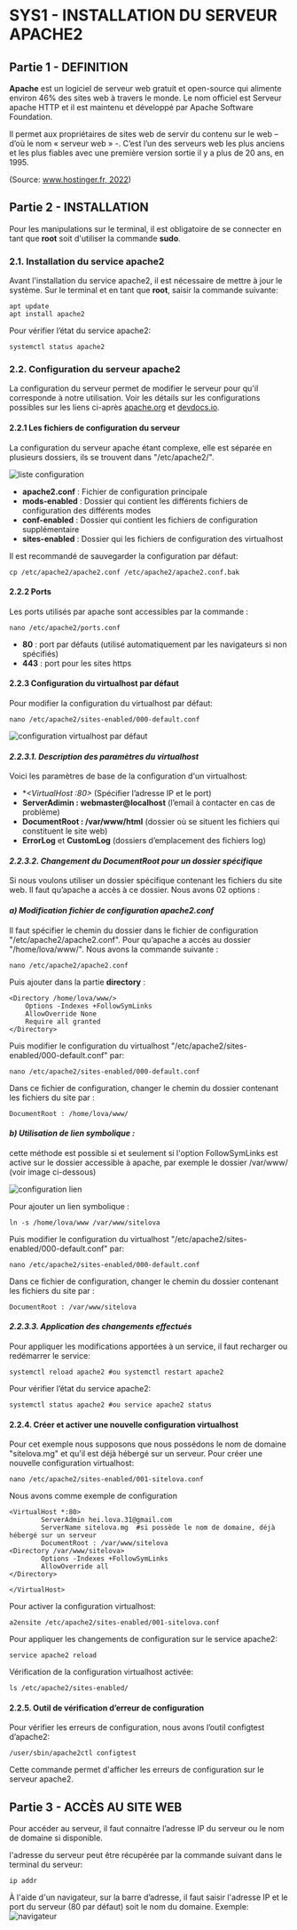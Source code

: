 # SYS1 - INSTALLATION DU SERVEUR APACHE2
## Partie 1 - DEFINITION
**Apache** est un logiciel de serveur web gratuit et open-source qui alimente environ 46% des sites web à travers le monde. Le nom officiel est Serveur apache HTTP et il est maintenu et développé par Apache Software Foundation.

Il permet aux propriétaires de sites web de servir du contenu sur le web – d’où le nom « serveur web » -. C’est l’un des serveurs web les plus anciens et les plus fiables avec une première version sortie il y a plus de 20 ans, en 1995.

\(Source: [www.hostinger.fr, 2022](https://www.hostinger.fr/tutoriels/quest-ce-quapache-serveur-web-apache/)\)

## Partie 2 - INSTALLATION
Pour les manipulations sur le terminal, il est obligatoire de se connecter en tant que **root** soit d'utiliser la commande **sudo**.
### 2.1.	Installation du service apache2
Avant l'installation du service apache2, il est nécessaire de mettre à jour le système.
Sur le terminal et en tant que **root**, saisir la commande suivante:
```
apt update
apt install apache2
```

Pour vérifier l’état du service apache2:
```
systemctl status apache2
```

### 2.2.	Configuration du serveur apache2

La configuration du serveur permet de modifier le serveur pour qu'il corresponde à notre utilisation. 
Voir les détails sur les configurations possibles sur les liens ci-après [apache.org](https://httpd.apache.org/docs/2.4/) et [devdocs.io](https://devdocs.io/apache_http_server/).

#### 2.2.1  Les fichiers de configuration du serveur 
La configuration du serveur apache étant complexe, elle est séparée en plusieurs dossiers, ils se trouvent dans "/etc/apache2/".

![liste configuration](https://github.com/fenohasinalala/SYS1-Installation-serveur-sous-linux/blob/main/APACHE/img/apache2_config.png)
* **apache2.conf** : Fichier de configuration principale
* **mods-enabled** : Dossier qui contient les différents fichiers de configuration des différents modes
* **conf-enabled** : Dossier qui contient les fichiers de configuration supplémentaire
* **sites-enabled** : Dossier qui les fichiers de configuration des virtualhost 

Il est recommandé de sauvegarder la configuration par défaut:
```
cp /etc/apache2/apache2.conf /etc/apache2/apache2.conf.bak
```

#### 2.2.2  Ports
Les ports utilisés par apache sont accessibles par la commande : 
```
nano /etc/apache2/ports.conf
```
* **80** : port par défauts (utilisé automatiquement par les navigateurs si non spécifiés)
* **443** : port pour les sites https

#### 2.2.3 Configuration du virtualhost par défaut
Pour modifier la configuration du virtualhost par défaut:
```
nano /etc/apache2/sites-enabled/000-default.conf
```

![configuration virtualhost par défaut](https://github.com/fenohasinalala/SYS1-Installation-serveur-sous-linux/blob/main/APACHE/img/apache2_config_virtualhost.png)

#### *2.2.3.1. Description des paramètres du virtualhost*
Voici les paramètres de base de la configuration d'un virtualhost:
* **<VirtualHost *:80>** (Spécifier l’adresse IP et le port)
* **ServerAdimin : webmaster@localhost** (l’email à contacter en cas de problème)
* **DocumentRoot : /var/www/html** (dossier où se situent les fichiers qui constituent le site web)
* **ErrorLog** et **CustomLog** (dossiers d’emplacement des fichiers log)

#### *2.2.3.2. Changement du DocumentRoot pour un dossier spécifique*
Si nous voulons utiliser un dossier spécifique contenant les fichiers du site web. Il faut qu’apache a accès à ce dossier. Nous avons 02 options :
#### *a) Modification fichier de configuration apache2.conf*
Il faut spécifier le chemin du dossier dans le fichier de configuration 
"/etc/apache2/apache2.conf".
Pour qu’apache a accès au dossier "/home/lova/www/". Nous avons la commande suivante :
```
nano /etc/apache2/apache2.conf
```
Puis ajouter dans la partie **directory** :
```
<Directory /home/lova/www/>
    Options -Indexes +FollowSymLinks
    AllowOverride None
    Require all granted
</Directory>
```
Puis modifier le configuration du virtualhost "/etc/apache2/sites-enabled/000-default.conf" par:
```
nano /etc/apache2/sites-enabled/000-default.conf
```
Dans ce fichier de configuration, changer le chemin du dossier contenant les fichiers du site par :
```
DocumentRoot : /home/lova/www/
```

#### *b) Utilisation de lien symbolique :*
cette méthode est possible si et seulement si l'option FollowSymLinks est active sur le dossier accessible à apache, par exemple le dossier /var/www/ (voir image ci-dessous)

![configuration lien](https://github.com/fenohasinalala/SYS1-Installation-serveur-sous-linux/blob/main/APACHE/img/apache2_config_lien.png)

Pour ajouter un lien symbolique :
```
ln -s /home/lova/www /var/www/sitelova
```
Puis modifier le configuration du virtualhost "/etc/apache2/sites-enabled/000-default.conf" par:
```
nano /etc/apache2/sites-enabled/000-default.conf
```
Dans ce fichier de configuration, changer le chemin du dossier contenant les fichiers du site par :
```
DocumentRoot : /var/www/sitelova
```
#### *2.2.3.3. Application des changements effectués*
Pour appliquer les modifications apportées à un service, il faut recharger ou redémarrer le service:
```
systemctl reload apache2 #ou systemctl restart apache2
```
Pour vérifier l’état du service apache2:
```
systemctl status apache2 #ou service apache2 status
```

#### 2.2.4.	Créer et activer une nouvelle configuration virtualhost
Pour cet exemple nous supposons que nous possédons le nom de domaine "sitelova.mg" et qu'il est déjà hébergé sur un serveur.
Pour créer une nouvelle configuration virtualhost:
```
nano /etc/apache2/sites-enabled/001-sitelova.conf
```
Nous avons comme exemple de configuration
```
<VirtualHost *:80>
        ServerAdmin hei.lova.31@gmail.com
        ServerName sitelova.mg  #si possède le nom de domaine, déjà hébergé sur un serveur
        DocumentRoot : /var/www/sitelova
<Directory /var/www/sitelova>
        Options -Indexes +FollowSymLinks
        AllowOverride all
</Directory>

</VirtualHost>
```
Pour activer la configuration virtualhost:
```
a2ensite /etc/apache2/sites-enabled/001-sitelova.conf
```

Pour appliquer les changements de configuration sur le service apache2:
```
service apache2 reload
```

Vérification de la configuration virtualhost activée:
```
ls /etc/apache2/sites-enabled/ 
```

#### 2.2.5.	Outil de vérification d’erreur de configuration
Pour vérifier les erreurs de configuration, nous avons l’outil configtest d’apache2:
```
/user/sbin/apache2ctl configtest
```
Cette commande permet d'afficher les erreurs de configuration sur le serveur apache2.



## Partie 3 - ACCÈS AU SITE WEB 

Pour accéder au serveur, il faut connaitre l’adresse IP du serveur ou le nom de domaine si disponible.

l'adresse du serveur peut être récupérée par la commande suivant dans le terminal du serveur:
```
ip addr
```

À l'aide d'un navigateur, sur la barre d’adresse, il faut saisir l'adresse IP et le port du serveur (80 par défaut) soit le nom du domaine.
Exemple:
![navigateur](https://github.com/fenohasinalala/SYS1-Installation-serveur-sous-linux/blob/main/APACHE/img/apache2_navigateur.png)
